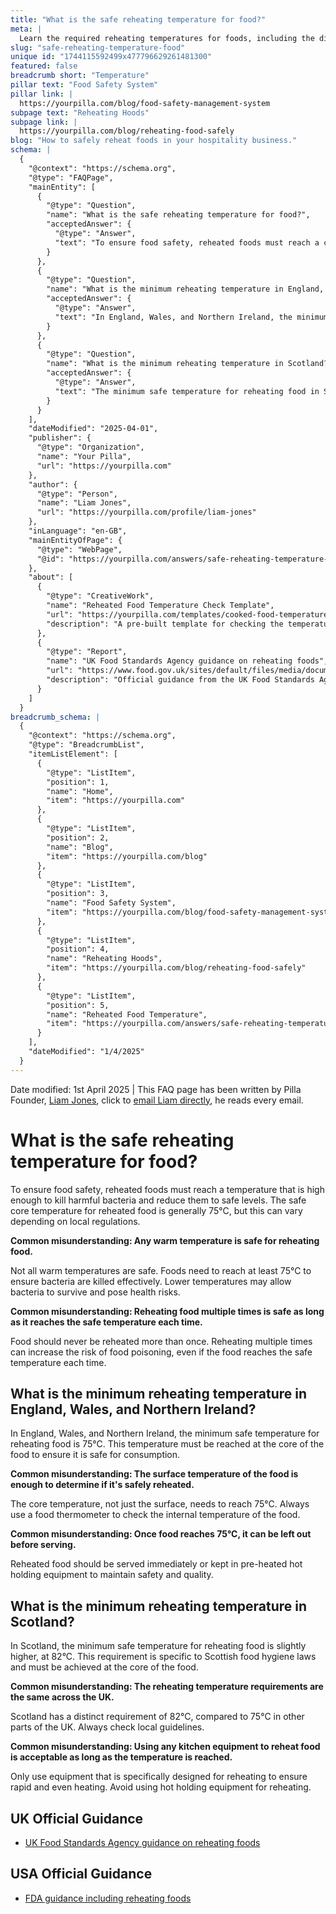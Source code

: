 ```yaml
---
title: "What is the safe reheating temperature for food?"
meta: |
  Learn the required reheating temperatures for foods, including the differences between regions, and how to document compliance using a digital task template.
slug: "safe-reheating-temperature-food"
unique id: "1744115592499x477796629261481300"
featured: false
breadcrumb short: "Temperature"
pillar text: "Food Safety System"
pillar link: |
  https://yourpilla.com/blog/food-safety-management-system
subpage text: "Reheating Hoods"
subpage link: |
  https://yourpilla.com/blog/reheating-food-safely
blog: "How to safely reheat foods in your hospitality business."
schema: |
  {
    "@context": "https://schema.org",
    "@type": "FAQPage",
    "mainEntity": [
      {
        "@type": "Question",
        "name": "What is the safe reheating temperature for food?",
        "acceptedAnswer": {
          "@type": "Answer",
          "text": "To ensure food safety, reheated foods must reach a core temperature that is high enough to effectively kill harmful bacteria. The generally accepted safe core temperature for reheating food is 75°C, although this might vary according to local regulations. It's crucial to use a food thermometer to accurately check that food has reached this temperature internally."
        }
      },
      {
        "@type": "Question",
        "name": "What is the minimum reheating temperature in England, Wales, and Northern Ireland?",
        "acceptedAnswer": {
          "@type": "Answer",
          "text": "In England, Wales, and Northern Ireland, the minimum safe temperature for reheating food is 75°C at the core of the food. This temperature ensures the food is safe for consumption. Food should be checked with a thermometer and served immediately or kept hot if serving is delayed."
        }
      },
      {
        "@type": "Question",
        "name": "What is the minimum reheating temperature in Scotland?",
        "acceptedAnswer": {
          "@type": "Answer",
          "text": "The minimum safe temperature for reheating food in Scotland is 82°C. This is specific to Scottish food hygiene regulations and must be reached at the core of the food to ensure it is safe to consume. Check with a proper food thermometer."
        }
      }
    ],
    "dateModified": "2025-04-01",
    "publisher": {
      "@type": "Organization",
      "name": "Your Pilla",
      "url": "https://yourpilla.com"
    },
    "author": {
      "@type": "Person",
      "name": "Liam Jones",
      "url": "https://yourpilla.com/profile/liam-jones"
    },
    "inLanguage": "en-GB",
    "mainEntityOfPage": {
      "@type": "WebPage",
      "@id": "https://yourpilla.com/answers/safe-reheating-temperature-food"
    },
    "about": [
      {
        "@type": "CreativeWork",
        "name": "Reheated Food Temperature Check Template",
        "url": "https://yourpilla.com/templates/cooked-food-temperature-check",
        "description": "A pre-built template for checking the temperature of reheated food, ensuring compliance with food safety regulations."
      },
      {
        "@type": "Report",
        "name": "UK Food Standards Agency guidance on reheating foods",
        "url": "https://www.food.gov.uk/sites/default/files/media/document/reheating.pdf",
        "description": "Official guidance from the UK Food Standards Agency on safe practices for reheating food to prevent foodborne illness."
      }
    ]
  }
breadcrumb_schema: |
  {
    "@context": "https://schema.org",
    "@type": "BreadcrumbList",
    "itemListElement": [
      {
        "@type": "ListItem",
        "position": 1,
        "name": "Home",
        "item": "https://yourpilla.com"
      },
      {
        "@type": "ListItem",
        "position": 2,
        "name": "Blog",
        "item": "https://yourpilla.com/blog"
      },
      {
        "@type": "ListItem",
        "position": 3,
        "name": "Food Safety System",
        "item": "https://yourpilla.com/blog/food-safety-management-system"
      },
      {
        "@type": "ListItem",
        "position": 4,
        "name": "Reheating Hoods",
        "item": "https://yourpilla.com/blog/reheating-food-safely"
      },
      {
        "@type": "ListItem",
        "position": 5,
        "name": "Reheated Food Temperature",
        "item": "https://yourpilla.com/answers/safe-reheating-temperature-food"
      }
    ],
    "dateModified": "1/4/2025"
  }
---
```


Date modified: 1st April 2025 | This FAQ page has been written by Pilla Founder, [Liam Jones](https://yourpilla.com/profile/liam-jones), click to [email Liam directly](https://mailto:liam@yourpilla.com), he reads every email.

# What is the safe reheating temperature for food?

To ensure food safety, reheated foods must reach a temperature that is high enough to kill harmful bacteria and reduce them to safe levels. The safe core temperature for reheated food is generally 75°C, but this can vary depending on local regulations.

**Common misunderstanding: Any warm temperature is safe for reheating food.**

Not all warm temperatures are safe. Foods need to reach at least 75°C to ensure bacteria are killed effectively. Lower temperatures may allow bacteria to survive and pose health risks.

**Common misunderstanding: Reheating food multiple times is safe as long as it reaches the safe temperature each time.**

Food should never be reheated more than once. Reheating multiple times can increase the risk of food poisoning, even if the food reaches the safe temperature each time.

## What is the minimum reheating temperature in England, Wales, and Northern Ireland?

In England, Wales, and Northern Ireland, the minimum safe temperature for reheating food is 75°C. This temperature must be reached at the core of the food to ensure it is safe for consumption.

**Common misunderstanding: The surface temperature of the food is enough to determine if it's safely reheated.**

The core temperature, not just the surface, needs to reach 75°C. Always use a food thermometer to check the internal temperature of the food.

**Common misunderstanding: Once food reaches 75°C, it can be left out before serving.**

Reheated food should be served immediately or kept in pre-heated hot holding equipment to maintain safety and quality.

## What is the minimum reheating temperature in Scotland?

In Scotland, the minimum safe temperature for reheating food is slightly higher, at 82°C. This requirement is specific to Scottish food hygiene laws and must be achieved at the core of the food.

**Common misunderstanding: The reheating temperature requirements are the same across the UK.**

Scotland has a distinct requirement of 82°C, compared to 75°C in other parts of the UK. Always check local guidelines.

**Common misunderstanding: Using any kitchen equipment to reheat food is acceptable as long as the temperature is reached.**

Only use equipment that is specifically designed for reheating to ensure rapid and even heating. Avoid using hot holding equipment for reheating.

## UK Official Guidance

-   [UK Food Standards Agency guidance on reheating foods](https://www.food.gov.uk/sites/default/files/media/document/reheating.pdf)
    

## USA Official Guidance

-   [FDA guidance including reheating foods](https://www.fsis.usda.gov/food-safety/safe-food-handling-and-preparation/food-safety-basics/leftovers-and-food-safety#:~:text=When%20reheating%20leftovers%2C%20be%20sure,heat%20all%20the%20way%20through.)